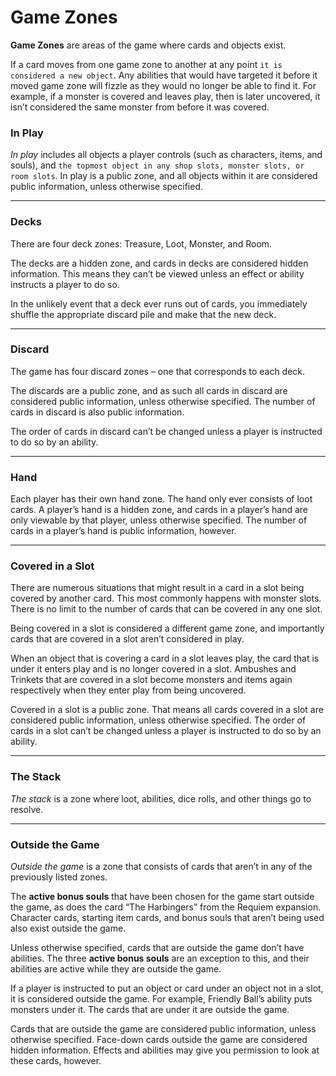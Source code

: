 # Game Zones

**Game Zones** are areas of the game where cards and objects exist.

If a card moves from one game zone to another at any point `it is considered a new object`. Any abilities that would have targeted it before it moved game zone will fizzle as they would no longer be able to find it. For example, if a monster is covered and leaves play, then is later uncovered, it isn’t considered the same monster from before it was covered.

### In Play

*In play* includes all objects a player controls (such as characters, items, and souls), and `the topmost object in any shop slots, monster slots, or room slots`. In play is a public zone, and all objects within it are considered public information, unless otherwise specified.

* * *

### Decks

There are four deck zones: Treasure, Loot, Monster, and Room.

The decks are a hidden zone, and cards in decks are considered hidden information. This means they can’t be viewed unless an effect or ability instructs a player to do so. 

In the unlikely event that a deck ever runs out of cards, you immediately shuffle the appropriate discard pile and make that the new deck.

* * *

### Discard

The game has four discard zones – one that corresponds to each deck.

The discards are a public zone, and as such all cards in discard are considered public information, unless otherwise specified. The number of cards in discard is also public information.

The order of cards in discard can’t be changed unless a player is instructed to do so by an ability.

* * *

### Hand

Each player has their own hand zone. The hand only ever consists of loot cards. A player’s hand is a hidden zone, and cards in a player’s hand are only viewable by that player, unless otherwise specified. The number of cards in a player’s hand is public information, however.

* * *

### Covered in a Slot

There are numerous situations that might result in a card in a slot being covered by another card. This most commonly happens with monster slots. There is no limit to the number of cards that can be covered in any one slot. 

Being covered in a slot is considered a different game zone, and importantly cards that are covered in a slot aren’t considered in play.

When an object that is covering a card in a slot leaves play, the card that is under it enters play and is no longer covered in a slot. Ambushes and Trinkets that are covered in a slot become monsters and items again respectively when they enter play from being uncovered.

Covered in a slot is a public zone. That means all cards covered in a slot are considered public information, unless otherwise specified. The order of cards in a slot can’t be changed unless a player is instructed to do so by an ability.

* * *

### The Stack

*The stack* is a zone where loot, abilities, dice rolls, and other things go to resolve.

* * *

### Outside the Game

*Outside the game* is a zone that consists of cards that aren’t in any of the previously listed zones.

The **active bonus souls** that have been chosen for the game start outside the game, as does the card “The Harbingers” from the Requiem expansion. Character cards, starting item cards, and bonus souls that aren’t being used also exist outside the game.

Unless otherwise specified, cards that are outside the game don’t have abilities. The three **active bonus souls** are an exception to this, and their abilities are active while they are outside the game.

If a player is instructed to put an object or card under an object not in a slot, it is considered outside the game. For example, Friendly Ball’s ability puts monsters under it. The cards that are under it are outside the game.

Cards that are outside the game are considered public information, unless otherwise specified. Face-down cards outside the game are considered hidden information. Effects and abilities may give you permission to look at these cards, however.